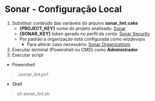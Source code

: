 # Sonar - Configuração Local

1. Substituir conteúdo das variáveis do arquivo **sonar_lint.cake**
    * **{PROJECT_KEY}** nome do projeto analisado: [Sonar](https://sonarcloud.io)
    * **{SONAR_KEY}** token gerado no perfil da conta: [Sonar Security](https://sonarcloud.io/account/security)
    * Por padrão a organização está configurada como *wizdevops*
        * Para alterar caso necessário: [Sonar Organizations](https://sonarcloud.io/account/organizations)
2. Executar terminal (Powershell ou CMD) como **Administrador**
3. Executar script

* Powershell

> *.\sonar_lint.ps1* 

* Shell

> *sh sonar_lint.sh*